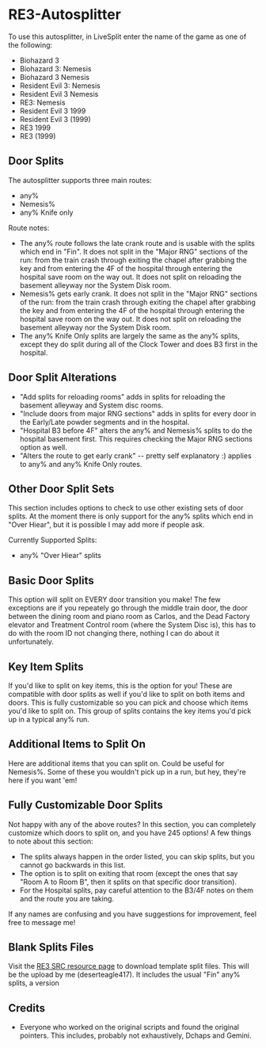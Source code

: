 # RE3-Autosplitter

To use this autosplitter, in LiveSplit enter the name of the game as one of the following:
* Biohazard 3
* Biohazard 3: Nemesis
* Biohazard 3 Nemesis
* Resident Evil 3: Nemesis
* Resident Evil 3 Nemesis
* RE3: Nemesis
* Resident Evil 3 1999
* Resident Evil 3 (1999)
* RE3 1999
* RE3 (1999)

## Door Splits

The autosplitter supports three main routes:
* any%
* Nemesis%
* any% Knife only

Route notes:
* The any% route follows the late crank route and is usable with the splits which end in "Fin". It does not split in the "Major RNG" sections of the run: from the train crash through exiting the chapel after grabbing the key and from entering the 4F of the hospital through entering the hospital save room on the way out. It does not split on reloading the basement alleyway nor the System Disk room.
* Nemesis% gets early crank. It does not split in the "Major RNG" sections of the run: from the train crash through exiting the chapel after grabbing the key and from entering the 4F of the hospital through entering the hospital save room on the way out. It does not split on reloading the basement alleyway nor the System Disk room.
* The any% Knife Only splits are largely the same as the any% splits, except they do split during all of the Clock Tower and does B3 first in the hospital.

## Door Split Alterations
* "Add splits for reloading rooms" adds in splits for reloading the basement alleyway and System disc rooms.
* "Include doors from major RNG sections" adds in splits for every door in the Early/Late powder segments and in the hospital.
* "Hospital B3 before 4F" alters the any% and Nemesis% splits to do the hospital basement first. This requires checking the Major RNG sections option as well.
* "Alters the route to get early crank" -- pretty self explanatory :) applies to any% and any% Knife Only routes.

## Other Door Split Sets

This section includes options to check to use other existing sets of door splits. At the moment there is only support for the any% splits which end in "Over Hiear", but it is possible I may add more if people ask.

Currently Supported Splits:
* any% "Over Hiear" splits

## Basic Door Splits

This option will split on EVERY door transition you make! The few exceptions are if you repeately go through the middle train door, the door between the dining room and piano room as Carlos, and the Dead Factory elevator and Treatment Control room (where the System Disc is), this has to do with the room ID not changing there, nothing I can do about it unfortunately.

## Key Item Splits

If you'd like to split on key items, this is the option for you! These are compatible with door splits as well if you'd like to split on both items and doors. This is fully customizable so you can pick and choose which items you'd like to split on. This group of splits contains the key items you'd pick up in a typical any% run.

## Additional Items to Split On

Here are additional items that you can split on. Could be useful for Nemesis%. Some of these you wouldn't pick up in a run, but hey, they're here if you want 'em!

## Fully Customizable Door Splits

Not happy with any of the above routes? In this section, you can completely customize which doors to split on, and you have 245 options! A few things to note about this section:
* The splits always happen in the order listed, you can skip splits, but you cannot go backwards in this list.
* The option is to split on exiting that room (except the ones that say "Room A to Room B", then it splits on that specific door transition).
* For the Hospital splits, pay careful attention to the B3/4F notes on them and the route you are taking.

If any names are confusing and you have suggestions for improvement, feel free to message me!

## Blank Splits Files

Visit the [RE3 SRC resource page](https://www.speedrun.com/re3/resources) to download template split files. This will be the upload by me (deserteagle417). It includes the usual "Fin" any% splits, a version

## Credits
* Everyone who worked on the original scripts and found the original pointers. This includes, probably not exhaustively, Dchaps and Gemini.